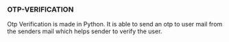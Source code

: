 ### OTP-VERIFICATION
Otp Verification is made in Python. It is able to send an otp to user mail from the senders mail which helps sender to verify the user.
